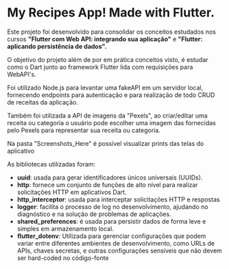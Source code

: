 
# **My Recipes App!**  Made with Flutter.

Este projeto foi desenvolvido para consolidar os conceitos estudados nos cursos **"Flutter com Web API: integrando sua aplicação"** e **"Flutter: aplicando persistência de dados".**

O objetivo do projeto além de por em prática conceitos visto, é estudar como o Dart junto ao framework Flutter lida com requisições para WebAPI's.

Foi utilizado Node.js para levantar uma fakeAPI em um servidor local, fornecendo endpoints para autenticação e para realização de todo CRUD de receitas da aplicação.

Também foi utilizada a API de imagens da "Pexels", ao criar/editar uma receita ou categoria o usuário pode escolher uma imagem das fornecidas pelo Pexels para representar sua receita ou categoria.

Na pasta "Screenshots_Here" é possível visualizar prints das telas do aplicativo

As bibliotecas utilizadas foram:
* **uuid**: usada para gerar identificadores únicos universais (UUIDs).
* **http**: fornece um conjunto de funções de alto nível para realizar solicitações HTTP em aplicativos Dart.
* **http_interceptor**: usada para interceptar solicitações HTTP e respostas
* **logger**: facilita o processo de log no desenvolvimento, ajudando no diagnóstico e na solução de problemas de aplicações.
* **shared_preferences**: é usada para persistir dados de forma leve e simples em armazenamento local.
* **flutter_dotenv**: Utilizada para gerenciar configurações que podem variar entre diferentes ambientes de desenvolvimento, como URLs de APIs, chaves secretas, e outras configurações sensíveis que não devem ser hard-coded no código-fonte
